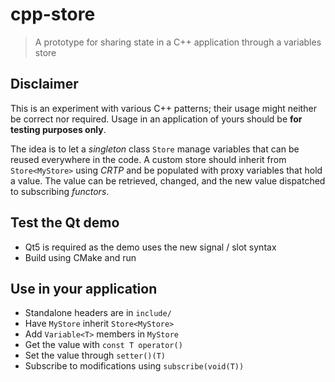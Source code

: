 # cpp-store

> A prototype for sharing state in a C++ application through a variables store

## Disclaimer

This is an experiment with various C++ patterns; their usage might neither be correct nor required. Usage in an application of yours should be **for testing purposes only**.

The idea is to let a *singleton* class `Store` manage variables that can be reused everywhere in the code. A custom store should inherit from `Store<MyStore>` using *CRTP* and be populated with proxy variables that hold a value. The value can be retrieved, changed, and the new value dispatched to subscribing *functors*.

## Test the Qt demo
* Qt5 is required as the demo uses the new signal / slot syntax
* Build using CMake and run

## Use in your application
* Standalone headers are in `include/`
* Have `MyStore` inherit `Store<MyStore>`
* Add `Variable<T>` members in `MyStore`
* Get the value with `const T operator()`
* Set the value through `setter()(T)`
* Subscribe to modifications using `subscribe(void(T))`
